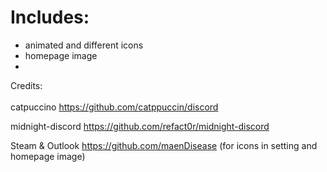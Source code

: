 # Includes:
- animated and different icons
- homepage image
- 

Credits: <br><br>
catpuccino
https://github.com/catppuccin/discord

midnight-discord
https://github.com/refact0r/midnight-discord

Steam & Outlook
https://github.com/maenDisease
(for icons in setting and homepage image)
